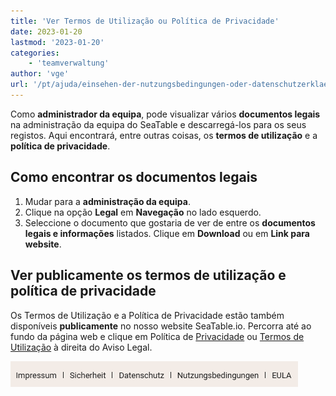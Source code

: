 ```yaml
---
title: 'Ver Termos de Utilização ou Política de Privacidade'
date: 2023-01-20
lastmod: '2023-01-20'
categories:
    - 'teamverwaltung'
author: 'vge'
url: '/pt/ajuda/einsehen-der-nutzungsbedingungen-oder-datenschutzerklaerung'
---
```


Como **administrador da equipa**, pode visualizar vários **documentos legais** na administração da equipa do SeaTable e descarregá-los para os seus registos. Aqui encontrará, entre outras coisas, os **termos de utilização** e a **política de privacidade**.

## Como encontrar os documentos legais

1. Mudar para a **administração da equipa**.
2. Clique na opção **Legal** em **Navegação** no lado esquerdo.
3. Seleccione o documento que gostaria de ver de entre os **documentos legais e informações** listados. Clique em **Download** ou em **Link para website**.

## Ver publicamente os termos de utilização e política de privacidade

Os Termos de Utilização e a Política de Privacidade estão também disponíveis **publicamente** no nosso website SeaTable.io. Percorra até ao fundo da página web e clique em Política de [Privacidade](https://seatable.io/pt/datenschutz/) ou [Termos de Utilização](https://seatable.io/pt/nutzungsbedingungen/) à direita do Aviso Legal.

![Política de privacidade e termos de utilização no rodapé](images/Datenschutz-und-Nutzungsbedingungen-im-Footer.png)
